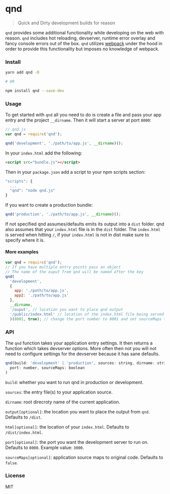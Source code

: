 # qnd
> Quick and Dirty development builds for reason

`qnd` provides some additional functionality while developing on the web with reason. `qnd` includes hot reloading, devserver, runtime error overlay and fancy console errors out of the box. `qnd` utilizes [webpack](https://github.com/webpack/webpack) under the hood in order to provide this functionality but imposes no knowledge of webpack.

### Install
```bash
yarn add qnd -D

# OR

npm install qnd --save-dev
```

### Usage

To get started with `qnd` all you need to do is create a file and pass your app entry and the project `__dirname`. Then it will start a server at port `8000`:
```js
// qnd.js
var qnd = require('qnd');

qnd('development', './path/to/app.js', __dirname)();
```

In your `index.html` add the following:
```html
<script src="bundle.js"></script>
```

Then in your `package.json` add a script to your npm scripts section:
```js
"scripts": {
  ...
  "qnd": "node qnd.js"
}
```

If you want to create a production bundle:

```js
qnd('production', './path/to/app.js', __dirname)();
```

If not specified qnd assumes/defaults emits its output into a `dist` folder. qnd also assumes that your `index.html` file is in the `dist` folder. The `index.html` is served when hitting `/`, if your `index.html` is not in dist make sure to specify where it is.

#### More examples

```js
var qnd = require('qnd');
// If you have multiple entry points pass an object
// The name of the ouput from qnd will be named after the key
qnd(
  'development', 
  {
    app: './path/to/app.js',
    app2: './path/to/app.js'
  }, 
  __dirname, 
  '/ouput', // location you want to place qnd output
  '/public/index.html' // location of the index.html file being served
  )(8001, true); // change the port number to 8001 and set sourceMaps to be generated
```

### API
The `qnd` function takes your application entry settings. It then returns a function which 
takes devserver options. More often then not you will not need to configure settings for the devserver because it has sane defaults.

```js
qnd(build: 'development' | 'production', sources: string, dirname: string, output: string, html: string)(
  port: number, sourceMaps: boolean
)
```

`build`: whether you want to run qnd in production or development.

`sources`: the entry file(s) to your application source.

`dirname`: root direcroty name of the current application. 

`output[optional]`: the location you want to place the output from `qnd`. Defaults to `/dist`.

`html[optional]`: the location of your `index.html`. Defaults to `/dist/index.html`.

`port[optional]`: the port you want the development server to run on. Defaults to `8000`. Example value: `3000`.

`sourceMaps[optional]`: application source maps to original code. Defaults to `false`.

### License
MIT